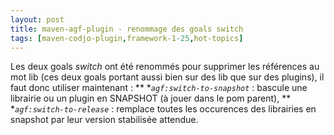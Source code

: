```yaml
---
layout: post
title: maven-agf-plugin - renommage des goals switch
tags: [maven-codjo-plugin,framework-1-25,hot-topics]
---
```

Les deux goals _switch_ ont été renommés pour supprimer les références au mot lib (ces deux goals portant aussi bien sur des lib que sur des plugins), il faut donc utiliser maintenant :
** **```agf:switch-to-snapshot```* : bascule une librairie ou un plugin en SNAPSHOT (à jouer dans le pom parent),
** **```agf:switch-to-release```* : remplace toutes les occurences des librairies en snapshot par leur version stabilisée attendue.

